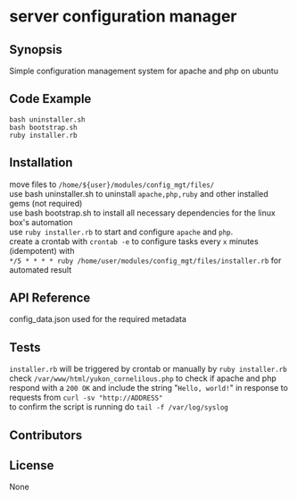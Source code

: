 # server configuration manager
## Synopsis

Simple configuration management system for apache and php on ubuntu

## Code Example
`bash uninstaller.sh` <br />
`bash bootstrap.sh` <br />
`ruby installer.rb`
## Installation
move files to `/home/${user}/modules/config_mgt/files/` <br />
use bash uninstaller.sh to uninstall `apache,php,ruby` and other installed gems (not required) <br />
use bash bootstrap.sh to install all necessary dependencies for the linux box's automation <br />
use `ruby installer.rb` to start and configure `apache` and `php`. <br />
create a crontab with `crontab -e` to configure tasks every `x` minutes (idempotent) with <br />
`*/5 * * * * ruby /home/user/modules/config_mgt/files/installer.rb` for automated result
<br />
## API Reference
config_data.json used for the required metadata

## Tests
`installer.rb` will be triggered by crontab or manually by `ruby installer.rb`  <br />
check `/var/www/html/yukon_cornelilous.php` to check if apache and php respond with a `200 OK` and include the string "`Hello, world!`" in response to requests from `curl -sv "http://ADDRESS"` <br />
to confirm the script is running do `tail -f /var/log/syslog`

## Contributors
## License
None
